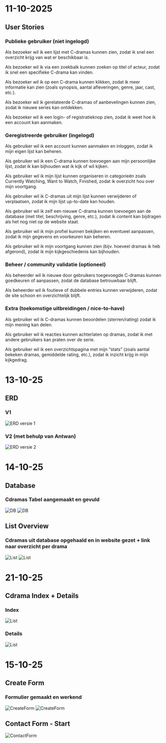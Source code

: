 # 11-10-2025

## User Stories

### Publieke gebruiker (niet ingelogd)

Als bezoeker wil ik een lijst met C-dramas kunnen zien, zodat ik snel een overzicht krijg van wat er beschikbaar is.

Als bezoeker wil ik via een zoekbalk kunnen zoeken op titel of acteur, zodat ik snel een specifieke C-drama kan vinden.

Als bezoeker wil ik op een C-drama kunnen klikken, zodat ik meer informatie kan zien (zoals synopsis, aantal
afleveringen, genre, jaar, cast, etc.).

Als bezoeker wil ik gerelateerde C-dramas of aanbevelingen kunnen zien, zodat ik nieuwe series kan ontdekken.

Als bezoeker wil ik een login- of registratieknop zien, zodat ik weet hoe ik een account kan aanmaken.

### Geregistreerde gebruiker (ingelogd)

Als gebruiker wil ik een account kunnen aanmaken en inloggen, zodat ik mijn eigen lijst kan beheren.

Als gebruiker wil ik een C-drama kunnen toevoegen aan mijn persoonlijke lijst, zodat ik kan bijhouden wat ik kijk of wil
kijken.

Als gebruiker wil ik mijn lijst kunnen organiseren in categorieën zoals Currently Watching, Want to Watch, Finished,
zodat ik overzicht hou over mijn voortgang.

Als gebruiker wil ik C-dramas uit mijn lijst kunnen verwijderen of verplaatsen, zodat ik mijn lijst up-to-date kan
houden.

Als gebruiker wil ik zelf een nieuwe C-drama kunnen toevoegen aan de database (met titel, beschrijving, genre, etc.),
zodat ik content kan bijdragen als het nog niet op de website staat.

Als gebruiker wil ik mijn profiel kunnen bekijken en eventueel aanpassen, zodat ik mijn gegevens en voorkeuren kan
beheren.

Als gebruiker wil ik mijn voortgang kunnen zien (bijv. hoeveel dramas ik heb afgerond), zodat ik mijn kijkgeschiedenis
kan bijhouden.

### Beheer / community validatie (optioneel)

Als beheerder wil ik nieuwe door gebruikers toegevoegde C-dramas kunnen goedkeuren of aanpassen, zodat de database
betrouwbaar blijft.

Als beheerder wil ik foutieve of dubbele entries kunnen verwijderen, zodat de site schoon en overzichtelijk blijft.

### Extra (toekomstige uitbreidingen / nice-to-have)

Als gebruiker wil ik C-dramas kunnen beoordelen (sterren/rating) zodat ik mijn mening kan delen.

Als gebruiker wil ik reacties kunnen achterlaten op dramas, zodat ik met andere gebruikers kan praten over de serie.

Als gebruiker wil ik een overzichtspagina met mijn “stats” (zoals aantal bekeken dramas, gemiddelde rating, etc.), zodat
ik inzicht krijg in mijn kijkgedrag.

# 13-10-25

## ERD

### V1

![ERD versie 1](images/PRG05-ERD_v1.jpg)

### V2 (met behulp van Antwan)

![ERD versie 2](images/PRG05-ERD_v2.png)

# 14-10-25

## Database

### Cdramas Tabel aangemaakt en gevuld

![DB](images/DB-Cdramas-Table.png)
![DB](images/DB-Cdramas-Table-Filled.png)

## List Overview

### Cdramas uit database opgehaald en in website gezet + link naar overzicht per drama

![List](images/SS-List-View-Index.png)
![List](images/SS-List-Drama-View.png)

# 21-10-25

## Cdrama Index + Details

### Index

![List](images/SS-Index.png)

### Details

![List](images/SS-Cdrama-Show.png)


# 15-10-25
## Create Form
### Formulier gemaakt en werkend
![CreateForm](images/SS-CreateForm.png)
![CreateForm](images/SS-CreateForm-Submitted.png)

## Contact Form - Start
![ContactForm](images/SS-ContactPage-Start.png)




